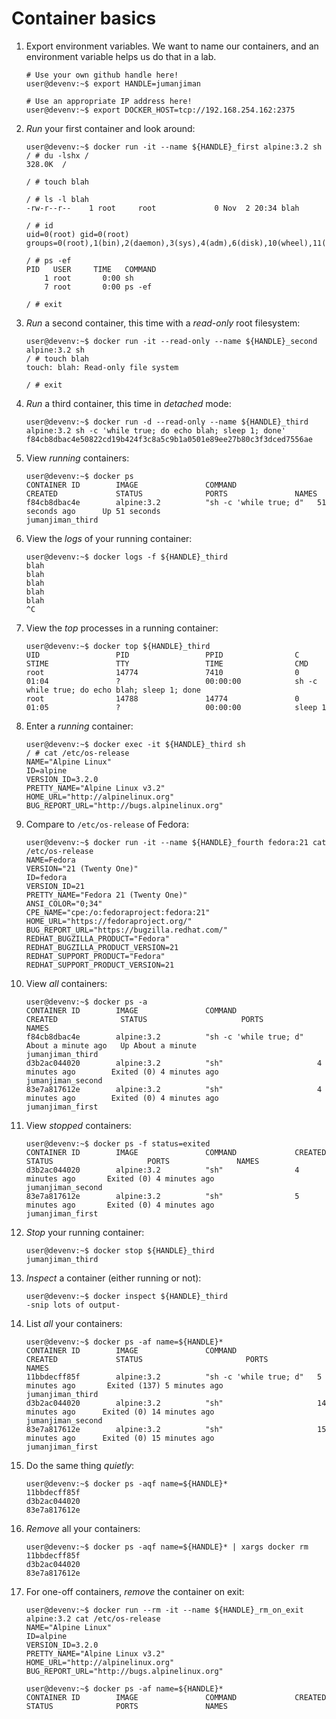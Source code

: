 Container basics
================


1. Export environment variables. We want to name our containers,
   and an environment variable helps us do that in a lab.

    ```
    # Use your own github handle here!
    user@devenv:~$ export HANDLE=jumanjiman

    # Use an appropriate IP address here!
    user@devenv:~$ export DOCKER_HOST=tcp://192.168.254.162:2375
    ```

1. *Run* your first container and look around:

    ```
    user@devenv:~$ docker run -it --name ${HANDLE}_first alpine:3.2 sh
    / # du -lshx /
    328.0K  /

    / # touch blah

    / # ls -l blah
    -rw-r--r--    1 root     root             0 Nov  2 20:34 blah

    / # id
    uid=0(root) gid=0(root) groups=0(root),1(bin),2(daemon),3(sys),4(adm),6(disk),10(wheel),11(floppy),20(dialout),26(tape),27(video)

    / # ps -ef
    PID   USER     TIME   COMMAND
        1 root       0:00 sh
        7 root       0:00 ps -ef

    / # exit
    ```

1. *Run* a second container, this time with a *read-only* root filesystem:

    ```
    user@devenv:~$ docker run -it --read-only --name ${HANDLE}_second alpine:3.2 sh
    / # touch blah
    touch: blah: Read-only file system

    / # exit
    ```

1. *Run* a third container, this time in *detached* mode:

    ```
    user@devenv:~$ docker run -d --read-only --name ${HANDLE}_third alpine:3.2 sh -c 'while true; do echo blah; sleep 1; done'
    f84cb8dbac4e50822cd19b424f3c8a5c9b1a0501e89ee27b80c3f3dced7556ae
    ```

1. View *running* containers:

    ```
    user@devenv:~$ docker ps
    CONTAINER ID        IMAGE               COMMAND                  CREATED             STATUS              PORTS               NAMES
    f84cb8dbac4e        alpine:3.2          "sh -c 'while true; d"   51 seconds ago      Up 51 seconds                           jumanjiman_third
    ```

1. View the *logs* of your running container:

    ```
    user@devenv:~$ docker logs -f ${HANDLE}_third
    blah
    blah
    blah
    blah
    blah
    ^C
    ```

1. View the *top* processes in a running container:

    ```
    user@devenv:~$ docker top ${HANDLE}_third
    UID                 PID                 PPID                C                   STIME               TTY                 TIME                CMD
    root                14774               7410                0                   01:04               ?                   00:00:00            sh -c while true; do echo blah; sleep 1; done
    root                14788               14774               0                   01:05               ?                   00:00:00            sleep 1
    ```

1. Enter a *running* container:

    ```
    user@devenv:~$ docker exec -it ${HANDLE}_third sh
    / # cat /etc/os-release 
    NAME="Alpine Linux"
    ID=alpine
    VERSION_ID=3.2.0
    PRETTY_NAME="Alpine Linux v3.2"
    HOME_URL="http://alpinelinux.org"
    BUG_REPORT_URL="http://bugs.alpinelinux.org"
    ```

1. Compare to `/etc/os-release` of Fedora:

    ```
    user@devenv:~$ docker run -it --name ${HANDLE}_fourth fedora:21 cat /etc/os-release
    NAME=Fedora
    VERSION="21 (Twenty One)"
    ID=fedora
    VERSION_ID=21
    PRETTY_NAME="Fedora 21 (Twenty One)"
    ANSI_COLOR="0;34"
    CPE_NAME="cpe:/o:fedoraproject:fedora:21"
    HOME_URL="https://fedoraproject.org/"
    BUG_REPORT_URL="https://bugzilla.redhat.com/"
    REDHAT_BUGZILLA_PRODUCT="Fedora"
    REDHAT_BUGZILLA_PRODUCT_VERSION=21
    REDHAT_SUPPORT_PRODUCT="Fedora"
    REDHAT_SUPPORT_PRODUCT_VERSION=21
    ```

1. View *all* containers:

    ```
    user@devenv:~$ docker ps -a
    CONTAINER ID        IMAGE               COMMAND                  CREATED              STATUS                     PORTS               NAMES
    f84cb8dbac4e        alpine:3.2          "sh -c 'while true; d"   About a minute ago   Up About a minute                              jumanjiman_third
    d3b2ac044020        alpine:3.2          "sh"                     4 minutes ago        Exited (0) 4 minutes ago                       jumanjiman_second
    83e7a817612e        alpine:3.2          "sh"                     4 minutes ago        Exited (0) 4 minutes ago                       jumanjiman_first
    ```

1. View *stopped* containers:

    ```
    user@devenv:~$ docker ps -f status=exited
    CONTAINER ID        IMAGE               COMMAND             CREATED             STATUS                     PORTS               NAMES
    d3b2ac044020        alpine:3.2          "sh"                4 minutes ago       Exited (0) 4 minutes ago                       jumanjiman_second
    83e7a817612e        alpine:3.2          "sh"                5 minutes ago       Exited (0) 4 minutes ago                       jumanjiman_first
    ```

1. *Stop* your running container:

    ```
    user@devenv:~$ docker stop ${HANDLE}_third
    jumanjiman_third
    ```

1. *Inspect* a container (either running or not):

    ```
    user@devenv:~$ docker inspect ${HANDLE}_third
    -snip lots of output-
    ```

1. List *all* your containers:

    ```
    user@devenv:~$ docker ps -af name=${HANDLE}*
    CONTAINER ID        IMAGE               COMMAND                  CREATED             STATUS                       PORTS               NAMES
    11bbdecff85f        alpine:3.2          "sh -c 'while true; d"   5 minutes ago       Exited (137) 5 minutes ago                       jumanjiman_third
    d3b2ac044020        alpine:3.2          "sh"                     14 minutes ago      Exited (0) 14 minutes ago                        jumanjiman_second
    83e7a817612e        alpine:3.2          "sh"                     15 minutes ago      Exited (0) 15 minutes ago                        jumanjiman_first
    ```

1. Do the same thing *quietly*:

    ```
    user@devenv:~$ docker ps -aqf name=${HANDLE}*
    11bbdecff85f
    d3b2ac044020
    83e7a817612e
    ```

1. *Remove* all your containers:

    ```
    user@devenv:~$ docker ps -aqf name=${HANDLE}* | xargs docker rm
    11bbdecff85f
    d3b2ac044020
    83e7a817612e
    ```

1. For one-off containers, *remove* the container on exit:

    ```
    user@devenv:~$ docker run --rm -it --name ${HANDLE}_rm_on_exit alpine:3.2 cat /etc/os-release
    NAME="Alpine Linux"
    ID=alpine
    VERSION_ID=3.2.0
    PRETTY_NAME="Alpine Linux v3.2"
    HOME_URL="http://alpinelinux.org"
    BUG_REPORT_URL="http://bugs.alpinelinux.org"

    user@devenv:~$ docker ps -af name=${HANDLE}*
    CONTAINER ID        IMAGE               COMMAND             CREATED             STATUS              PORTS               NAMES
    ```
